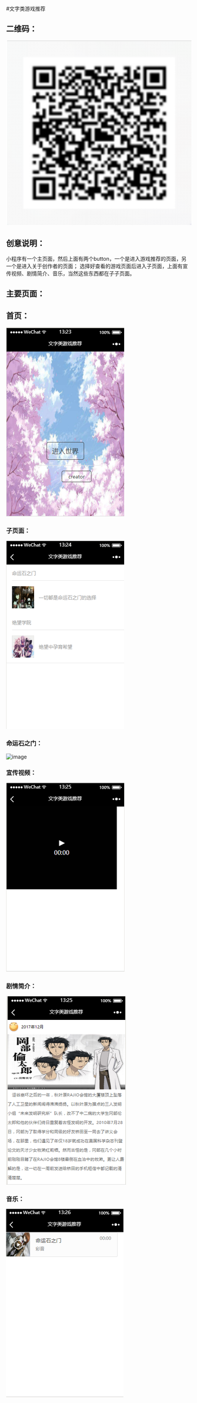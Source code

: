 #文字类游戏推荐
## 二维码：
![image](https://github.com/hzuapps/web-wechat-2017/blob/master/1514080901133/pages/ldy/2.png)
## 创意说明：
小程序有一个主页面，然后上面有两个button，一个是进入游戏推荐的页面，另一个是进入关于创作者的页面；
选择好查看的游戏页面后进入子页面，上面有宣传视频、剧情简介、音乐，当然这些东西都在子子页面。
## 主要页面：
## 首页：
![image](https://github.com/hzuapps/web-wechat-2017/blob/master/1514080901133/pages/ldy/3.png) 

### 子页面：
![image](https://github.com/hzuapps/web-wechat-2017/blob/master/1514080901133/pages/ldy/4.png)

### 命运石之门：
![image](https://github.com/TBAatrox/web-wechat-2017/blob/master/1514080901133/pages/ldy/5.png)

### 宣传视频：
![image](https://github.com/hzuapps/web-wechat-2017/blob/master/1514080901133/pages/ldy/6.png)

### 剧情简介：
![image](https://github.com/hzuapps/web-wechat-2017/blob/master/1514080901133/pages/ldy/7.png)

### 音乐：
![image](https://github.com/hzuapps/web-wechat-2017/blob/master/1514080901133/pages/ldy/8.png)




